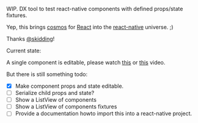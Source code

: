 WIP. DX tool to test react-native components with defined props/state fixtures.

Yep, this brings [cosmos](https://github.com/skidding/cosmos) for
[React](http://facebook.github.io/react/) into the
[react-native](https://facebook.github.io/react-native/) universe. ;)

Thanks [@skidding](https://twitter.com/skidding)!

Current state:

A single component is editable, please watch
[this](https://www.dropbox.com/s/wksnkea3vzs5jcy/react-native-cosmos.mov?dl=0) or
[this](https://www.dropbox.com/s/i5mi783zi8bsiic/react-native-cosmos2.mov?dl=0) video.

But there is still something todo:

* [x] Make component props and state editable.
* [ ] Serialize child props and state?
* [ ] Show a ListView of components
* [ ] Show a ListView of components fixtures
* [ ] Provide a documentation howto import this into a react-native project.
